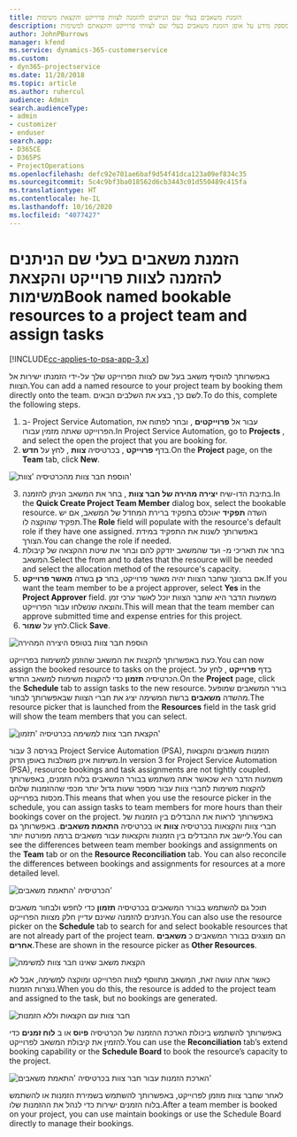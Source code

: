 ```yaml
---
title: הזמנת משאבים בעלי שם הניתנים להזמנה לצוות פרוייקט והקצאת משימות
description: נושא זה מספק מידע על אופן הזמנת משאבים בעלי שם לצוותי פרוייקט והקצאתם למשימות.
author: JohnPBurrows
manager: kfend
ms.service: dynamics-365-customerservice
ms.custom:
- dyn365-projectservice
ms.date: 11/28/2018
ms.topic: article
ms.author: ruhercul
audience: Admin
search.audienceType:
- admin
- customizer
- enduser
search.app:
- D365CE
- D365PS
- ProjectOperations
ms.openlocfilehash: defc92e701ae6baf9d54f41dca123a09ef834c35
ms.sourcegitcommit: 5c4c9bf3ba018562d6cb3443c01d550489c415fa
ms.translationtype: HT
ms.contentlocale: he-IL
ms.lasthandoff: 10/16/2020
ms.locfileid: "4077427"
---
```

# <a name="book-named-bookable-resources-to-a-project-team-and-assign-tasks"></a><span data-ttu-id="cd16b-103">הזמנת משאבים בעלי שם הניתנים להזמנה לצוות פרוייקט והקצאת משימות</span><span class="sxs-lookup"><span data-stu-id="cd16b-103">Book named bookable resources to a project team and assign tasks</span></span> 

[!INCLUDE[cc-applies-to-psa-app-3.x](../includes/cc-applies-to-psa-app-3x.md)]

<span data-ttu-id="cd16b-104">באפשרותך להוסיף משאב בעל שם לצוות הפרוייקט שלך על-ידי הזמנתו ישירות אל הצוות.</span><span class="sxs-lookup"><span data-stu-id="cd16b-104">You can  add a named resource to your project team by booking them directly onto the team.</span></span> <span data-ttu-id="cd16b-105">לשם כך, בצע את השלבים הבאים.</span><span class="sxs-lookup"><span data-stu-id="cd16b-105">To do this, complete the following steps.</span></span>

1. <span data-ttu-id="cd16b-106">ב- Project Service Automation, עבור אל **פרוייקטים** , ובחר לפתוח את הפרוייקט שאתה מזמין עבורו.</span><span class="sxs-lookup"><span data-stu-id="cd16b-106">In  Project Service Automation, go to **Projects** , and select the open the project that you are booking for.</span></span>
2. <span data-ttu-id="cd16b-107">בדף **פרוייקט** , בכרטיסיה **צוות** , לחץ על **חדש**.</span><span class="sxs-lookup"><span data-stu-id="cd16b-107">On the **Project** page, on the **Team** tab, click **New**.</span></span> 

![הוספת חבר צוות מהכרטיסיה 'צוות'](media/RM-how-to-1.png)

3. <span data-ttu-id="cd16b-109">בתיבת הדו-שיח **יצירה מהירה של חבר צוות** , בחר את המשאב הניתן להזמנה.</span><span class="sxs-lookup"><span data-stu-id="cd16b-109">In the **Quick Create Project Team Member** dialog box, select the bookable resource.</span></span> <span data-ttu-id="cd16b-110">השדה **תפקיד** יאוכלס בתפקיד ברירת המחדל של המשאב, אם יש תפקיד שהוקצה לו.</span><span class="sxs-lookup"><span data-stu-id="cd16b-110">The **Role** field will populate with the resource's default role if they have one assigned.</span></span> <span data-ttu-id="cd16b-111">באפשרותך לשנות את התפקיד במידת הצורך.</span><span class="sxs-lookup"><span data-stu-id="cd16b-111">You can change the role if needed.</span></span> 
4. <span data-ttu-id="cd16b-112">בחר את תאריכי מ- ועד שהמשאב יזדקק להם ובחר את שיטת ההקצאה של קיבולת המשאב.</span><span class="sxs-lookup"><span data-stu-id="cd16b-112">Select the from and to dates that the resource will be needed and select the allocation method of the resource's capacity.</span></span> 
5. <span data-ttu-id="cd16b-113">אם ברצונך שחבר הצוות יהיה מאשר פרוייקט, בחר **כן** בשדה **מאשר פרוייקט**.</span><span class="sxs-lookup"><span data-stu-id="cd16b-113">If you want the team member to be a project approver, select **Yes** in the **Project Approver** field.</span></span> <span data-ttu-id="cd16b-114">משמעות הדבר היא שחבר הצוות יוכל לאשר ערכי זמן והוצאה שנשלחו עבור הפרוייקט.</span><span class="sxs-lookup"><span data-stu-id="cd16b-114">This will mean that the team member can approve submitted time and expense entries for this project.</span></span> 
6. <span data-ttu-id="cd16b-115">לחץ על **שמור**.</span><span class="sxs-lookup"><span data-stu-id="cd16b-115">Click **Save**.</span></span>

![הוספת חבר צוות בטופס היצירה המהירה](media/RM-how-to-2.png)


<span data-ttu-id="cd16b-117">כעת באפשרותך להקצות את המשאב שהוזמן למשימות בפרוייקט.</span><span class="sxs-lookup"><span data-stu-id="cd16b-117">You can now assign the booked resource to tasks on the project.</span></span> <span data-ttu-id="cd16b-118">בדף **פרוייקט** , לחץ על הכרטיסיה **תזמון** כדי להקצות משימות למשאב החדש.</span><span class="sxs-lookup"><span data-stu-id="cd16b-118">On the **Project** page, click the **Schedule** tab to assign tasks to the new resource.</span></span> <span data-ttu-id="cd16b-119">בורר המשאבים שמופעל מהשדה **משאבים** ברשת המשימה יציג את חברי הצוות שבאפשרותך לבחור.</span><span class="sxs-lookup"><span data-stu-id="cd16b-119">The resource picker that is launched from the **Resources** field in the task grid will show the team members that you can select.</span></span>

![הקצאת חבר צוות למשימה בכרטיסיה 'תזמון'](media/RM-how-to-3.png)

<span data-ttu-id="cd16b-121">בגירסה 3 עבור Project Service Automation‏ (PSA), הזמנות משאבים והקצאות משימות אינן משולבות באופן הדוק.</span><span class="sxs-lookup"><span data-stu-id="cd16b-121">In version 3 for Project Service Automation (PSA), resource bookings and task assignments are not tightly coupled.</span></span> <span data-ttu-id="cd16b-122">משמעות הדבר היא שכאשר אתה משתמש בבורר המשאבים בלוח הזמנים, באפשרותך להקצות משימות לחברי צוות עבור מספר שעות גדול יותר מכפי שההזמנות שלהם מכסות בפרוייקט.</span><span class="sxs-lookup"><span data-stu-id="cd16b-122">This means that when you use the resource picker in the schedule, you can assign tasks to team members for more hours than their bookings cover on the project.</span></span>
<span data-ttu-id="cd16b-123">באפשרותך לראות את ההבדלים בין הזמנות של חברי צוות והקצאות בכרטיסיה **צוות** או בכרטיסיה **התאמת משאבים**. באפשרותך גם ליישב את ההבדלים בין הזמנות והקצאות עבור משאבים ברמה מפורטת יותר.</span><span class="sxs-lookup"><span data-stu-id="cd16b-123">You can see the differences between team member bookings and assignments on the **Team** tab or on the **Resource Reconciliation** tab. You can also reconcile the differences between bookings and assignments for resources at a more detailed level.</span></span>

![הכרטיסיה 'התאמת משאבים'](media/RM-how-to-4.png)

<span data-ttu-id="cd16b-125">תוכל גם להשתמש בבורר המשאבים בכרטיסיה **תזמון** כדי לחפש ולבחור משאבים הניתנים להזמנה שאינם עדיין חלק מצוות הפרוייקט.</span><span class="sxs-lookup"><span data-stu-id="cd16b-125">You can also use the resource picker on the **Schedule** tab to search for and select bookable resources that are not already part of the project team.</span></span> <span data-ttu-id="cd16b-126">הם מוצגים בבורר המשאבים כ **משאבים אחרים**.</span><span class="sxs-lookup"><span data-stu-id="cd16b-126">These are shown in the resource picker as **Other Resources**.</span></span>

![הקצאת משאב שאינו חבר צוות למשימה](media/RM-how-to-5.png)

<span data-ttu-id="cd16b-128">כאשר אתה עושה זאת, המשאב מתווסף לצוות הפרוייקט ומוקצה למשימה, אבל לא נוצרות הזמנות.</span><span class="sxs-lookup"><span data-stu-id="cd16b-128">When you do this, the resource is added to the project team and assigned to the task, but no bookings are generated.</span></span>

![חבר צוות עם הקצאות וללא הזמנות](media/RM-how-to-6.png)

<span data-ttu-id="cd16b-130">באפשרותך להשתמש ביכולת הארכת ההזמנה של הכרטיסיה  **פיוס** או ב **לוח זמנים** כדי להזמין את קיבולת המשאב לפרוייקט.</span><span class="sxs-lookup"><span data-stu-id="cd16b-130">You can use the **Reconciliation** tab’s extend booking capability or the **Schedule Board** to book the resource’s capacity to the project.</span></span>

![הארכת הזמנות עבור חבר צוות בכרטיסיה 'התאמת משאבים'](media/RM-how-to-7.png)

<span data-ttu-id="cd16b-132">לאחר שחבר צוות מוזמן לפרוייקט, באפשרותך להשתמש בשמירת הזמנות או להשתמש בלוח הזמנים ישירות כדי לנהל את ההזמנות שלו.</span><span class="sxs-lookup"><span data-stu-id="cd16b-132">After a team member is booked on your project, you can use maintain bookings or use the Schedule Board directly to manage their bookings.</span></span>
